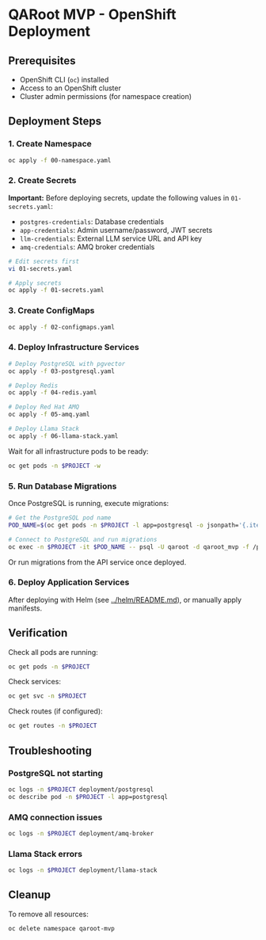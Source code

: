 # QARoot MVP - OpenShift Deployment

## Prerequisites

- OpenShift CLI (`oc`) installed
- Access to an OpenShift cluster
- Cluster admin permissions (for namespace creation)

## Deployment Steps

### 1. Create Namespace

```bash
oc apply -f 00-namespace.yaml
```

### 2. Create Secrets

**Important:** Before deploying secrets, update the following values in `01-secrets.yaml`:

- `postgres-credentials`: Database credentials
- `app-credentials`: Admin username/password, JWT secrets
- `llm-credentials`: External LLM service URL and API key
- `amq-credentials`: AMQ broker credentials

```bash
# Edit secrets first
vi 01-secrets.yaml

# Apply secrets
oc apply -f 01-secrets.yaml
```

### 3. Create ConfigMaps

```bash
oc apply -f 02-configmaps.yaml
```

### 4. Deploy Infrastructure Services

```bash
# Deploy PostgreSQL with pgvector
oc apply -f 03-postgresql.yaml

# Deploy Redis
oc apply -f 04-redis.yaml

# Deploy Red Hat AMQ
oc apply -f 05-amq.yaml

# Deploy Llama Stack
oc apply -f 06-llama-stack.yaml
```

Wait for all infrastructure pods to be ready:

```bash
oc get pods -n $PROJECT -w
```

### 5. Run Database Migrations

Once PostgreSQL is running, execute migrations:

```bash
# Get the PostgreSQL pod name
POD_NAME=$(oc get pods -n $PROJECT -l app=postgresql -o jsonpath='{.items[0].metadata.name}')

# Connect to PostgreSQL and run migrations
oc exec -n $PROJECT -it $POD_NAME -- psql -U qaroot -d qaroot_mvp -f /path/to/migrations/001_init.sql
```

Or run migrations from the API service once deployed.

### 6. Deploy Application Services

After deploying with Helm (see [../helm/README.md](../helm/README.md)), or manually apply manifests.

## Verification

Check all pods are running:

```bash
oc get pods -n $PROJECT
```

Check services:

```bash
oc get svc -n $PROJECT
```

Check routes (if configured):

```bash
oc get routes -n $PROJECT
```

## Troubleshooting

### PostgreSQL not starting

```bash
oc logs -n $PROJECT deployment/postgresql
oc describe pod -n $PROJECT -l app=postgresql
```

### AMQ connection issues

```bash
oc logs -n $PROJECT deployment/amq-broker
```

### Llama Stack errors

```bash
oc logs -n $PROJECT deployment/llama-stack
```

## Cleanup

To remove all resources:

```bash
oc delete namespace qaroot-mvp
```
